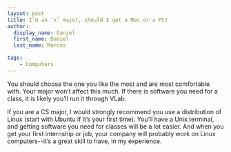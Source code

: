 ```yaml
---
layout: post
title: I’m an ‘x’ major, should I get a Mac or a PC?
author:
  display_name: Daniel
  first_name: Daniel
  last_name: Marcos

tags:
    - Computers
---
```


You should choose the one you like the most and are most comfortable with. Your
major won’t affect this much. If there is software you need for a class, it is
likely you’ll run it through VLab.

If you are a CS major, I would strongly recommend you use a distribution of
Linux (start with Ubuntu if it’s your first time). You’ll have a Unix terminal,
and getting software you need for classes will be a lot easier. And when you get
your first internship or job, your company will probably work on Linux
computers--it’s a great skill to have, in my experience. 
